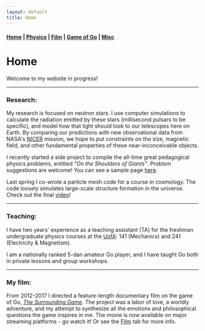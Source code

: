 ```yaml
---
layout: default
title: Home
---
```


#### [Home](index.md) | [Physics](physics.md) | [Film](film.md) | [Game of Go](go.md) | [Misc](misc.md)

# Home

Welcome to my website in progress! 

---

### Research:

My research is focused on neutron stars. I use computer simulations to calculate the radiation emitted by these stars 
(millisecond pulsars to be specific), and model how that light should look to our telescopes here on Earth. 
By comparing our predictions with new observational data from NASA's [NICER](https://www.nasa.gov/nicer) mission, we hope to put constraints on the size, magnetic field, and other fundamental properties of these near-inconceivable objects. 

I recently started a side project to compile the all-time great pedagogical physics problems, entitled *"On the Shoulders of Giants"*. Problem suggestions are welcome! You can see a sample page [here](/docs/TimelessProblems_sample.pdf).

Last spring I co-wrote a particle mesh code for a course in cosmology. The code loosely simulates large-scale structure formation in the universe. Check out the final [video](https://www.youtube.com/watch?v=aPW5df8Cvrc)!

---

### Teaching:

I have two years' experience as a teaching assistant (TA) for the freshman undergraduate physics courses at the [UofA](http://w3.physics.arizona.edu/): 141 (Mechanics) and 241 (Electricity & Magnetism). 

I am a nationally ranked 5-dan amateur Go player, and I have taught Go both in private lessons and group workshops.

---

### My film:

From 2012-2017 I directed a feature-length documentary film on the game of Go, [*The Surrounding Game*](https://www.surroundinggamemovie.com/). The project was a labor of love, a worldly adventure, and my attempt to synthesize all the emotions and philosophical questions the game inspires in me. The movie is now available on major streaming platforms - go watch it! Or see the [Film](film.md) tab for more info.

